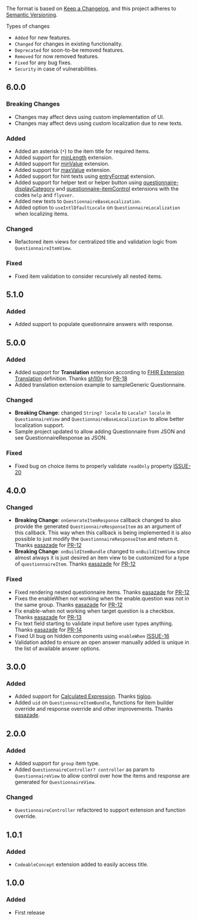 The format is based on [Keep a Changelog](https://keepachangelog.com/en/1.0.0/),
and this project adheres to [Semantic Versioning](https://semver.org/spec/v2.0.0.html).

Types of changes
- `Added` for new features.
- `Changed` for changes in existing functionality.
- `Deprecated` for soon-to-be removed features.
- `Removed` for now removed features.
- `Fixed` for any bug fixes.
- `Security` in case of vulnerabilities.

## 6.0.0
### Breaking Changes
- Changes may affect devs using custom implementation of UI.
- Changes may affect devs using custom localization due to new texts.

### Added
- Added an asterisk (`*`) to the item title for required items.
- Added support for [minLength](http://hl7.org/fhir/R4/extension-minlength.html) extension.
- Added support for [minValue](http://hl7.org/fhir/R4/extension-minvalue.html) extension.
- Added support for [maxValue](http://hl7.org/fhir/R4/extension-maxvalue.html) extension.
- Added support for hint texts using [entryFormat](http://hl7.org/fhir/R4/extension-entryformat.html) extension.
- Added support for helper text or helper button using [questionnaire-displayCategory](https://hl7.org/fhir/R4/extension-questionnaire-displaycategory.html) and [questionnaire-itemControl](https://hl7.org/fhir/R4/extension-questionnaire-itemcontrol.html) extensions with the codes `help` and `flyover`.
- Added new texts to `QuestionnaireBaseLocalization`.
- Added option to `useIntlDfaultLocale` on `QuestionnaireLocalization` when localizing items.

### Changed
- Refactored item views for centralized title and validation logic from `QuestionnaireItemView`.

### Fixed
- Fixed item validation to consider recursively all nested items.

## 5.1.0
### Added
- Added support to populate questionnaire answers with response.

## 5.0.0
### Added
- Added support for **Translation** extension according to [FHIR Extension Translation](http://hl7.org/fhir/StructureDefinition/translation) definition. Thanks [sh1l0n](https://github.com/sh1l0n) for [PR-18](https://github.com/luis901101/fhir_questionnaire/pull/18)
- Added translation extension example to sampleGeneric Questionnaire. 

### Changed
- **Breaking Change**: changed `String? locale` to `Locale? locale` in `QuestionnaireView` and `QuestionnaireBaseLocalization` to allow better localization support.
- Sample project updated to allow adding Questionnaire from JSON and see QuestionnaireResponse as JSON.

### Fixed
- Fixed bug on choice items to properly validate `readOnly` property [ISSUE-20](https://github.com/luis901101/fhir_questionnaire/issues/20)

## 4.0.0
### Changed
- **Breaking Change**: `onGenerateItemResponse` callback changed to also provide the generated `QuestionnaireResponseItem` as an argument of this callback. This way when this callback is being implemented it is also possible to just modify the `QuestionnaireResponseItem` and return it. Thanks [easazade](https://github.com/easazade) for [PR-12](https://github.com/luis901101/fhir_questionnaire/pull/12)
- **Breaking Change**: `onBuildItemBundle` changed to `onBuildItemView` since almost always it is just desired an item view to be customized for a type of `questionnaireItem`. Thanks [easazade](https://github.com/easazade) for [PR-12](https://github.com/luis901101/fhir_questionnaire/pull/12)
 
### Fixed
- Fixed rendering nested questionnaire items. Thanks [easazade](https://github.com/easazade) for [PR-12](https://github.com/luis901101/fhir_questionnaire/pull/12)
- Fixes the enableWhen not working when the enable.question was not in the same group. Thanks [easazade](https://github.com/easazade) for [PR-12](https://github.com/luis901101/fhir_questionnaire/pull/12)
- Fix enable-when not working when target question is a checkbox. Thanks [easazade](https://github.com/easazade) for [PR-13](https://github.com/luis901101/fhir_questionnaire/pull/13)
- Fix text field starting to validate input before user types anything. Thanks [easazade](https://github.com/easazade) for [PR-14](https://github.com/luis901101/fhir_questionnaire/pull/14)
- Fixed UI bug on hidden components using `enableWhen` [ISSUE-16](https://github.com/luis901101/fhir_questionnaire/issues/16)
- Validation added to ensure an open answer manually added is unique in the list of available answer options.

## 3.0.0
### Added
- Added support for [Calculated Expression](http://hl7.org/fhir/uv/sdc/STU3/StructureDefinition-sdc-questionnaire-calculatedExpression.html). Thanks [tigloo](https://github.com/tigloo).
- Added `uid` on `QuestionnaireItemBundle`, functions for item builder override and response override and other improvements. Thanks [easazade](https://github.com/easazade).

## 2.0.0
### Added
- Added support for `group` item type.
- Added `QuestionnaireController? controller` as param to `QuestionnaireView` to allow control over how the items and response are generated for `QuestionnaireView`.

### Changed
- `QuestionnaireController` refactored to support extension and function override.

## 1.0.1
### Added
- `CodeableConcept` extension added to easily access title.

## 1.0.0
### Added
- First release